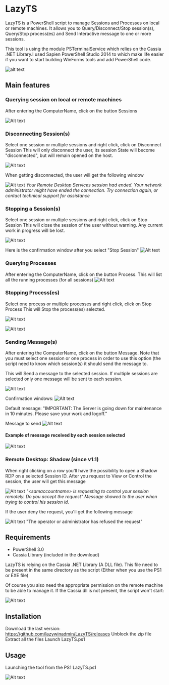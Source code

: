 LazyTS
======

LazyTS is a PowerShell script to manage Sessions and Processes on local or remote machines. It allows you to Query/Disconnect/Stop session(s), Query/Stop process(es) and Send Interactive message to one or more sessions.

This tool is using the module PSTerminalService which relies on the Cassia .NET Library.I used Sapien PowerShell Studio 2014 to which make life easier if you want to start building WinForms tools and add PowerShell code.

![alt text](http://2.bp.blogspot.com/-nx_UZoTQ3a8/VC4cumIZM3I/AAAAAAABoeM/xF4Z9M-dNgc/s1600/LazyTS.png "LazyTS")

## Main features
### Querying session on local or remote machines
After entering the ComputerName, click on the button Sessions

![Alt text](media/LazyTS_Query_sessions.png?raw=true "Querying session on local or remote machines")


### Disconnecting Session(s)
Select one session or multiple sessions and right click, click on Disconnect Session
This will only disconnect the user, its session State will become "disconnected", but will remain opened on the host.

![Alt text](media/LazyTS_Disconnecting_sessions.png?raw=true "Disconnecting Session(s)")

When getting disconnected, the user will get the following window

![Alt text](media/LazyTS_DisconnectedUser_message.png?raw=true "Your Remote Desktop Services session had ended")
<i>Your Remote Desktop Services session had ended.
Your network administrator might have ended the connection. Try connection again, or contact technical support for assistance</i>

### Stopping a Session(s)
Select one session or multiple sessions and right click, click on Stop Session
This will close the session of the user without warning. Any current work in progress will be lost.

![Alt text](media/LazyTS_Closing_sessions.png?raw=true "Stopping a Session(s)")

Here is the confirmation window after you select "Stop Session"
![Alt text](media/LazyTS_Closing_sessions_Confirmation.png?raw=true "confirmation window for Stopping a Session")

### Querying Processes
After entering the ComputerName, click on the button Process.
This will list all the running processes (for all sessions)
![Alt text](media/LazyTS_Query_processes.png?raw=true "Querying Processes")

### Stopping Process(es)
Select one process or multiple processes and right click, click on Stop Process
This will Stop the process(es) selected.

![Alt text](media/LazyTS-Stopping_Processes.png?raw=true "Stopping Process(es)")

![Alt text](media/LazyTS-Stopping_Processes_Confirmation.png?raw=true "Stopping Process(es)/Confirmation")

### Sending Message(s)
After entering the ComputerName, click on the button Message.
Note that you must select one session or one process in order to use this option (the script need to know which session(s) it should send the message to.

This will Send a message to the selected session. If multiple sessions are selected only one message will be sent to each session.

![Alt text](media/LazyTS-Sending_Message.png?raw=true "Sending Message(s)")


Confirmation windows:
![Alt text](media/LazyTS-Sending_Message-Confirmation.png?raw=true "Sending Message(s)/confirmation")

Default message: "IMPORTANT: The Server is going down for maintenance in 10 minutes. Please save your work and logoff."

Message to send
![Alt text](media/LazyTS-Sending_Message-Custom.png?raw=true "Sending Message(s)/Message to send")


#### Example of message received by each session selected
![Alt text](media/User_message.png?raw=true "Example")

### Remote Desktop: Shadow (since v1.1)
When right clicking on a row you'll have the possibility to open a Shadow RDP on a selected Session ID. After you request to View or Control the session, the user will get this message

![Alt text](media/LazyTS-Shadow_Control.png?raw=true "Remote Desktop: Shadow")
<i>"<Domain>\<samaccountname> is requesting to control your session remotely. Do you accept the request"
Message showed to the user when trying to control his session id.</i>

If the user deny the request, you'll get the following message

![Alt text](media/LazyTS-Shadow_Deny.png?raw=true "Deny")
"The operator or administrator has refused the request"


## Requirements
* PowerShell 3.0
* Cassia Library (included in the download)

LazyTS is relying on the Cassia .NET Library (A DLL file). This file need to be present in the same directory as the script (Either when you use the PS1 or EXE file)

Of course you also need the appropriate permission on the remote machine to be able to manage it.
If the Cassia.dll is not present, the script won't start:

![Alt text](media/Cassia.dll_required.png?raw=true "Cassia")

## Installation

Download the last version: https://github.com/lazywinadmin/LazyTS/releases
Unblock the zip file
Extract all the files
Launch LazyTS.ps1


## Usage

Launching the tool from the PS1 LazyTS.ps1

![Alt text](media/LazyTS.png "LazyTS")
